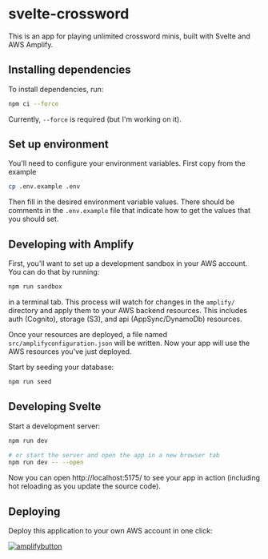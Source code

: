 # svelte-crossword

This is an app for playing unlimited crossword minis, built with Svelte and AWS Amplify.

## Installing dependencies

To install dependencies, run:

```bash
npm ci --force
```

Currently, `--force` is required (but I'm working on it).

## Set up environment

You'll need to configure your environment variables. First copy from the example

```bash
cp .env.example .env
```

Then fill in the desired environment variable values. There should be comments in the `.env.example` file that indicate how to get the values that you should set.

## Developing with Amplify

First, you'll want to set up a development sandbox in your AWS account. You can do that by running:

```bash
npm run sandbox
```

in a terminal tab. This process will watch for changes in the `amplify/` directory and apply them to your AWS backend resources. This includes auth (Cognito), storage (S3), and api (AppSync/DynamoDb) resources.

Once your resources are deployed, a file named `src/amplifyconfiguration.json` will be written. Now your app will use the AWS resources you've just deployed.

Start by seeding your database:

```bash
npm run seed
```

## Developing Svelte

Start a development server:

```bash
npm run dev

# or start the server and open the app in a new browser tab
npm run dev -- --open
```

Now you can open http://localhost:5175/ to see your app in action (including hot reloading as you update the source code).

## Deploying

Deploy this application to your own AWS account in one click:

[![amplifybutton](https://oneclick.amplifyapp.com/button.svg)](https://console.aws.amazon.com/amplify/home#/deploy?repo=https://github.com/johnpc/svelte-crossword)
